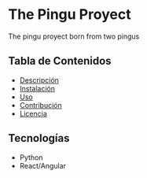 # The Pingu Proyect
The pingu proyect born from two pingus

## Tabla de Contenidos
- [Descripción](#descripción)
- [Instalación](#instalación)
- [Uso](#uso)
- [Contribución](#cómo-contribuir)
- [Licencia](#licencia)

## Tecnologías
- Python
- React/Angular
